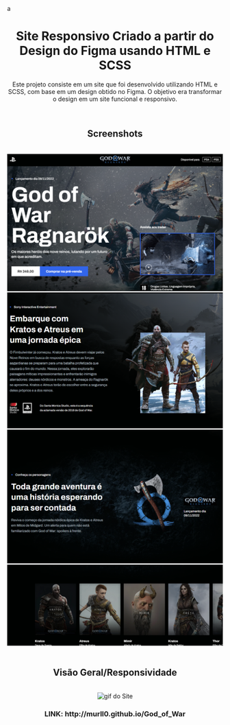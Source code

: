 a
<h1 align="center">Site Responsivo Criado a partir do Design do Figma usando HTML e SCSS</h1>

<p align="center">Este projeto consiste em um site que foi desenvolvido utilizando HTML e SCSS, com base em um design obtido no Figma. O objetivo era transformar o design em um site funcional e responsivo.
</p>

<br>

<h2 align="center">Screenshots</h2>
<br>

<div align="center">
 <img src="https://github.com/MURlL0/Portifolio/blob/0a7db947bcc398493dbb8989df6b7c022c4799a8/Figma/God_of_War/assets/img-md/image1.png" >
</div>

<div align="center">
 <img src="https://github.com/MURlL0/Portifolio/blob/8fdf36fee31cf6ab0c19041afd96abf920ed9033/Figma/God_of_War/assets/img-md/image2.png" alt="img2">
</div>

<div align="center">
 <img src="https://github.com/MURlL0/Portifolio/blob/8fdf36fee31cf6ab0c19041afd96abf920ed9033/Figma/God_of_War/assets/img-md/image3.png" alt="img3">
</div>

<div align="center">
 <img src="https://github.com/MURlL0/Portifolio/blob/8fdf36fee31cf6ab0c19041afd96abf920ed9033/Figma/God_of_War/assets/img-md/image4.png" alt="img4">
</div>

<br>

<h2 align="center">Visão Geral/Responsividade</h2>

<br>

<div align="center">
<img src="https://github.com/MURlL0/Portifolio/blob/5cc5e3e03ae2b2e10eed717650ac41964f19229c/Figma/God_of_War/assets/img-md/giphy.gif" alt="gif do Site" width="1012"> 
</div>


<h3 align="center">LINK: 
http://murll0.github.io/God_of_War
</h3>




